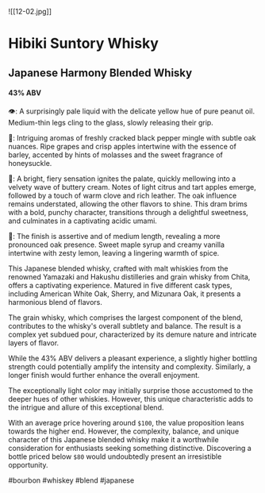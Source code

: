 ![[12-02.jpg]]
# Hibiki Suntory Whisky
## Japanese Harmony Blended Whisky
#### 43% ABV

👁: A surprisingly pale liquid with the delicate yellow hue of pure peanut oil. Medium-thin legs cling to the glass, slowly releasing their grip.

👃:  Intriguing aromas of freshly cracked black pepper mingle with subtle oak nuances. Ripe grapes and crisp apples intertwine with the essence of barley, accented by hints of molasses and the sweet fragrance of honeysuckle.

👅:  A bright, fiery sensation ignites the palate, quickly mellowing into a velvety wave of buttery cream. Notes of light citrus and tart apples emerge, followed by a touch of warm clove and rich leather. The oak influence remains understated, allowing the other flavors to shine. This dram brims with a bold, punchy character, transitions through a delightful sweetness, and culminates in a captivating acidic umami.

🏁: The finish is assertive and of medium length, revealing a more pronounced oak presence. Sweet maple syrup and creamy vanilla intertwine with zesty lemon, leaving a lingering warmth of spice.

This Japanese blended whisky, crafted with malt whiskies from the renowned Yamazaki and Hakushu distilleries and grain whisky from Chita, offers a captivating experience. Matured in five different cask types, including American White Oak, Sherry, and Mizunara Oak, it presents a harmonious blend of flavors.

The grain whisky, which comprises the largest component of the blend, contributes to the whisky's overall subtlety and balance. The result is a complex yet subdued pour, characterized by its demure nature and intricate layers of flavor.

While the 43% ABV delivers a pleasant experience, a slightly higher bottling strength could potentially amplify the intensity and complexity. Similarly, a longer finish would further enhance the overall enjoyment.

The exceptionally light color may initially surprise those accustomed to the deeper hues of other whiskies. However, this unique characteristic adds to the intrigue and allure of this exceptional blend.

With an average price hovering around `$100`, the value proposition leans towards the higher end. However, the complexity, balance, and unique character of this Japanese blended whisky make it a worthwhile consideration for enthusiasts seeking something distinctive. Discovering a bottle priced below `$80` would undoubtedly present an irresistible opportunity.

#bourbon #whiskey #blend #japanese